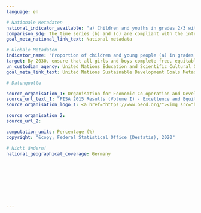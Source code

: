 ```yaml
---
language: en

# Nationale Metadaten
national_indicator_available: "a) Children and youths in grades 2/3 with a minimum proficiency level in: reading (i) mathematics (ii) <br> b) Children and youths at the end of lower primary education with a minimum proficiency level in: reading (i) mathematics (ii) <br> c) Children and youths at the end of lower secondary education with a minimum proficiency level in: reading (i) mathematics (ii)"
comparison_sdg: The time series (b) and (c) are compliant with the international metadata description.
goal_meta_national_link_text: National metadata

# Globale Metadaten
indicator_name: 'Proportion of children and young people (a) in grades 2/3; (b) at the end of primary; and (c) at the end of lower secondary achieving at least a minimum proficiency level in (i) reading and (ii) mathematics, by sex'
target: By 2030, ensure that all girls and boys complete free, equitable and quality primary and secondary education leading to relevant and effective learning outcomes
un_custodian_agency: United Nations Education and Scientific Cultural Organisation - Institute of Statistics (UNESCO-UIS) <br> International Telecommunication Union (ITU)
goal_meta_link_text: United Nations Sustainable Development Goals Metadata

# Datenquelle

source_organisation_1: Organisation for Economic Co-operation and Development (OECD)
source_url_text_1: "PISA 2015 Results (Volume I) - Excellence and Equity in Education"
source_organisation_logo_1: <a href="https://www.oecd.org/"><img src="https://g205sdgs.github.io/sdg-indicators/public/LogosEn/oecd.png" alt="Logo OECD" /></a>

source_organisation_2:
source_url_2:

computation_units: Percentage (%)
copyright: "&copy; Federal Statistical Office (Destatis), 2020"

# Nicht ändern!
national_geographical_coverage: Germany









---
```

